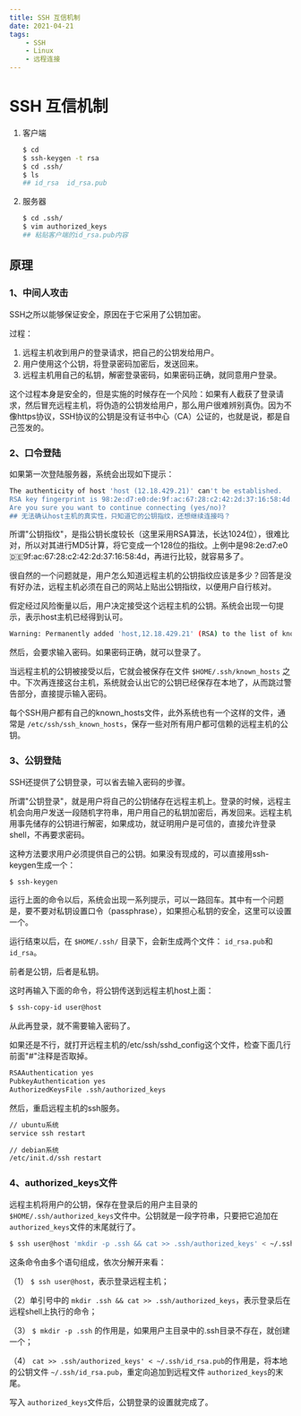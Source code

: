 ```yaml
---
title: SSH 互信机制
date: 2021-04-21
tags: 
    - SSH
    - Linux
    - 远程连接
---
```


# SSH 互信机制

1. 客户端

   ```bash
   $ cd
   $ ssh-keygen -t rsa
   $ cd .ssh/
   $ ls
   ## id_rsa  id_rsa.pub
   ```

2. 服务器

   ```bash
   $ cd .ssh/
   $ vim authorized_keys
   ## 粘贴客户端的id_rsa.pub内容
   ```

<!-- more -->

## 原理

### 1、中间人攻击

SSH之所以能够保证安全，原因在于它采用了公钥加密。

过程：

1. 远程主机收到用户的登录请求，把自己的公钥发给用户。
2. 用户使用这个公钥，将登录密码加密后，发送回来。
3. 远程主机用自己的私钥，解密登录密码，如果密码正确，就同意用户登录。

这个过程本身是安全的，但是实施的时候存在一个风险：如果有人截获了登录请求，然后冒充远程主机，将伪造的公钥发给用户，那么用户很难辨别真伪。因为不像https协议，SSH协议的公钥是没有证书中心（CA）公证的，也就是说，都是自己签发的。

### 2、口令登陆

如果第一次登陆服务器，系统会出现如下提示：

```bash
The authenticity of host 'host (12.18.429.21)' can't be established.
RSA key fingerprint is 98:2e:d7:e0:de:9f:ac:67:28:c2:42:2d:37:16:58:4d.
Are you sure you want to continue connecting (yes/no)?
## 无法确认host主机的真实性，只知道它的公钥指纹，还想继续连接吗？
```

所谓"公钥指纹"，是指公钥长度较长（这里采用RSA算法，长达1024位），很难比对，所以对其进行MD5计算，将它变成一个128位的指纹。上例中是98:2e:d7:e0:de:9f:ac:67:28:c2:42:2d:37:16:58:4d，再进行比较，就容易多了。

很自然的一个问题就是，用户怎么知道远程主机的公钥指纹应该是多少？回答是没有好办法，远程主机必须在自己的网站上贴出公钥指纹，以便用户自行核对。

假定经过风险衡量以后，用户决定接受这个远程主机的公钥。系统会出现一句提示，表示host主机已经得到认可。

```bash
Warning: Permanently added 'host,12.18.429.21' (RSA) to the list of known hosts.
```

然后，会要求输入密码。如果密码正确，就可以登录了。

当远程主机的公钥被接受以后，它就会被保存在文件 `$HOME/.ssh/known_hosts` 之中。下次再连接这台主机，系统就会认出它的公钥已经保存在本地了，从而跳过警告部分，直接提示输入密码。

每个SSH用户都有自己的known_hosts文件，此外系统也有一个这样的文件，通常是 `/etc/ssh/ssh_known_hosts`，保存一些对所有用户都可信赖的远程主机的公钥。

### 3、公钥登陆

SSH还提供了公钥登录，可以省去输入密码的步骤。

所谓"公钥登录"，就是用户将自己的公钥储存在远程主机上。登录的时候，远程主机会向用户发送一段随机字符串，用户用自己的私钥加密后，再发回来。远程主机用事先储存的公钥进行解密，如果成功，就证明用户是可信的，直接允许登录shell，不再要求密码。

这种方法要求用户必须提供自己的公钥。如果没有现成的，可以直接用ssh-keygen生成一个：

```bash
$ ssh-keygen
```

运行上面的命令以后，系统会出现一系列提示，可以一路回车。其中有一个问题是，要不要对私钥设置口令（passphrase），如果担心私钥的安全，这里可以设置一个。

运行结束以后，在 `$HOME/.ssh/` 目录下，会新生成两个文件： `id_rsa.pub`和 `id_rsa`。

前者是公钥，后者是私钥。

这时再输入下面的命令，将公钥传送到远程主机host上面：

```bash
$ ssh-copy-id user@host
```

从此再登录，就不需要输入密码了。

如果还是不行，就打开远程主机的/etc/ssh/sshd_config这个文件，检查下面几行前面"#"注释是否取掉。

```bash
RSAAuthentication yes
PubkeyAuthentication yes
AuthorizedKeysFile .ssh/authorized_keys
```

然后，重启远程主机的ssh服务。

```bash
// ubuntu系统
service ssh restart
　　
// debian系统
/etc/init.d/ssh restart
```

### 4、authorized_keys文件

远程主机将用户的公钥，保存在登录后的用户主目录的 `$HOME/.ssh/authorized_keys`文件中。公钥就是一段字符串，只要把它追加在 `authorized_keys`文件的末尾就行了。

```bash
$ ssh user@host 'mkdir -p .ssh && cat >> .ssh/authorized_keys' < ~/.ssh/id_rsa.pub
```

这条命令由多个语句组成，依次分解开来看：

（1） `$ ssh user@host`，表示登录远程主机；

（2）单引号中的 `mkdir .ssh && cat >> .ssh/authorized_keys`，表示登录后在远程shell上执行的命令；

（3） `$ mkdir -p .ssh` 的作用是，如果用户主目录中的.ssh目录不存在，就创建一个；

（4） `cat >> .ssh/authorized_keys' < ~/.ssh/id_rsa.pub`的作用是，将本地的公钥文件 `~/.ssh/id_rsa.pub`，重定向追加到远程文件 `authorized_keys`的末尾。

写入 `authorized_keys`文件后，公钥登录的设置就完成了。